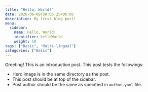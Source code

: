 ```yaml
---
title: "Hello, World!"
date: 2020-06-08T08:06:25+06:00
description: My first blog post!
menu:
  sidebar:
    name: Hello, World!
    identifier: helloWorld
    weight: 10
tags: ["Basic", "Multi-lingual"]
categories: ["Basic"]
---
```


Greeting! This is an introduction post. This post tests the followings:

- Hero image is in the same directory as the post.
- This post should be at top of the sidebar.
- Post author should be the same as specified in `author.yaml` file.
